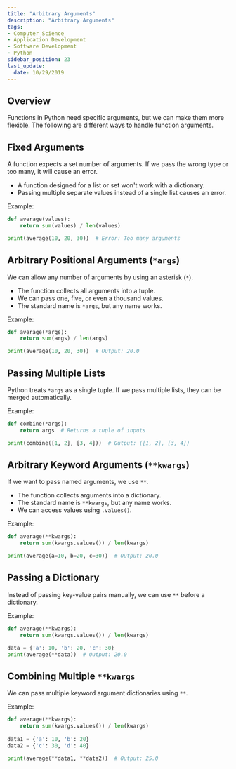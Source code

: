 ```yaml
---
title: "Arbitrary Arguments"
description: "Arbitrary Arguments"
tags: 
- Computer Science
- Application Development
- Software Development
- Python
sidebar_position: 23
last_update:
  date: 10/29/2019
---
```


## Overview 

Functions in Python need specific arguments, but we can make them more flexible. The following are different ways to handle function arguments.  

## Fixed Arguments  

A function expects a set number of arguments. If we pass the wrong type or too many, it will cause an error.  

- A function designed for a list or set won't work with a dictionary.  
- Passing multiple separate values instead of a single list causes an error.  

Example:  

```python
def average(values):
    return sum(values) / len(values)

print(average(10, 20, 30))  # Error: Too many arguments
```

## Arbitrary Positional Arguments (`*args`)  

We can allow any number of arguments by using an asterisk (`*`).  

- The function collects all arguments into a tuple.  
- We can pass one, five, or even a thousand values.  
- The standard name is `*args`, but any name works.  

Example:  

```python
def average(*args):
    return sum(args) / len(args)

print(average(10, 20, 30))  # Output: 20.0
```

## Passing Multiple Lists

Python treats `*args` as a single tuple. If we pass multiple lists, they can be merged automatically.  

Example:  

```python
def combine(*args):
    return args  # Returns a tuple of inputs

print(combine([1, 2], [3, 4]))  # Output: ([1, 2], [3, 4])
```

## Arbitrary Keyword Arguments (`**kwargs`)  

If we want to pass named arguments, we use `**`.  

- The function collects arguments into a dictionary.  
- The standard name is `**kwargs`, but any name works.  
- We can access values using `.values()`.  

Example:  

```python
def average(**kwargs):
    return sum(kwargs.values()) / len(kwargs)

print(average(a=10, b=20, c=30))  # Output: 20.0
```

## Passing a Dictionary   

Instead of passing key-value pairs manually, we can use `**` before a dictionary.  

Example:  

```python
def average(**kwargs):
    return sum(kwargs.values()) / len(kwargs)

data = {'a': 10, 'b': 20, 'c': 30}
print(average(**data))  # Output: 20.0
```

## Combining Multiple `**kwargs`  

We can pass multiple keyword argument dictionaries using `**`.  

Example:  

```python
def average(**kwargs):
    return sum(kwargs.values()) / len(kwargs)
    
data1 = {'a': 10, 'b': 20}
data2 = {'c': 30, 'd': 40}

print(average(**data1, **data2))  # Output: 25.0
```  

